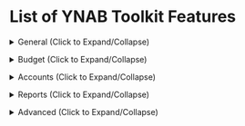 <!-- THIS FILE IS GENERATED THERE IS NO NEED TO ADD YOUR FEATURE TO THIS LIST -->

# List of YNAB Toolkit Features

<details><summary>General (Click to Expand/Collapse)</summary>

## Account Name Height

Makes the account names smaller so that you can see more of the account names and fit more on the screen.

## Add Copy Transactions to Activity Modals

Adds a button to copy transactions displayed in the various Activity Modals (Budget and Reports pages).

## Allow Resizing of Side Menu

Allows the Side Menu on the left to be resized. Resizing also allows longer account names to show up completely.

## Better scrollbars

Provides smaller and cleaner scrollbars across the application.

## Budget Quick Switch

Adds the list of budgets to the Open Budget dropdown so you don't have to navigate to the 'Open Budget' page to switch budgets.

## Collapsable Side Menu

Adds a button that can collapse the menu on the left so you can see more of your accounts or budget data.

## Colour Blind Mode

Changes colours like red, yellow and green in the interface to colours and shapes that are more easily distinguishable by colourblind people.

## Hide Account Balances

Allows you to hide account type totals and/or account balances.

## Hide Closed Accounts

This feature hides the closed accounts section in the side menu. View the account-options popup (click your e-mail) to show or hide the closed accounts.

## Hide Edit Account Button

Allows you to hide the edit account button to help prevent accidentally clicking on it.

## Hide Help (?) Button

This feature hides the blue help (?) button in the bottom right corner of the screen. View the account-options popup (click your e-mail) to show or hide the help button.

## Hide Referral Banner

YNAB shows a "Share YNAB, Get YNAB free" banner. If you'd rather not see this banner, you can turn this feature on to hide it.

## Interface Font

Select a font from the Google Fonts library or choose to use your system font.

## Localization of YNAB

Localization of interface.

## Navigation Tabs Height

Makes the navigation tabs (Budget, Reports, etc) smaller, and with less padding, so that you can see more of the sidebar on the screen.

## POS-style currency entry mode

Allow entry of currency values without decimal separators (as done in real-life on POS terminals). For example, entering a figure of "500" will expand to "5.00". Values containing decimal separator of current account are left unmodified (e.g. "50.00" will stay "50.00"). As a shorthand, values ending with "-" will be expanded to full monetary unit (e.g. "50-" will result in "50.00"). Math operations are supported as well (e.g. "50\*5" becomes "2.50").

## Printing Improvements

Changes print styles so budget and account sections can be easily printed. Due to the number of columns, the account section should be printed using landscape orientation.

## Privacy Mode

Obscures dollar amounts everywhere until hovered. In toggle mode, a lock icon will appear to the right of your budget name in the top left corner of YNAB. Click to enable or disable privacy mode.

## Show Import Notifications in Navigation Sidebar

Underline account names in the navigation sidebar that have transactions to be imported. Hovering the mouse over the account name will display the number of transactions to be imported.

## Square Negative Mode

Changes the round borders on all negative numbers to square. Helps them become more of an eyesore so you want to get rid of them!

## Toolkit Reports

Adds Toolkit Reports to the sidebar. Current reports include: Net Worth, Spending By Category/Payee, and Income vs Expense</details>

<details><summary>Budget (Click to Expand/Collapse)</summary>

## Add "Enter" Shortcut to the Move Popup

Pressing Enter in the Move Popup acts like clicking the OK button, instead of losing focus or doing nothing.

## Add Goals Indication

Add indicators for subcategories with goals. Types: (M)onthly goal, target by (D)ate goal, (T)arget without date, and (U)pcoming transactions.

## Add Pacing to the Budget

Add a column for 'pacing' which shows you how much money you've spent based on how far you are through the month. Note that clicking on the pacing value will toggle emphasis, allowing you to selectively enable the feature per category.

## Allow Markdown in Notes

Adds Markdown parsing to notes, allowing support for links, bullet points, and other formatting tools. Learn how to use Markdown [here](https://www.markdownguide.org/cheat-sheet).

## Allow Resizing of Inspector

Adds a button to the Budget Toolbar that allows resizing the Budget Inspector to predetermined widths of 33% (YNAB default), 25%, 20%, 15%, or 0%. Note that smaller values maybe not be suitable on small screens.

## Budget Rows Progress Bars

Add progress bars and a vertical bar that shows how far you are through the month to category rows.

## Category Solo Mode and Toggle Master Categories

Keeps only the selected category open collapsing all others and adds a button to the Budget Toolbar to open or close all master categories at once.

## Credit Card Emoji

Adds a credit card emoji 💳 to the "Credit Card Payments" category.

## Current Month Indicator

Changes the header bar's background color to a lighter blue when viewing the current month to better differentiate between months.

## Date Of Money

Hover the mouse over Age of Money to display the date of the income.
For example, on 11th January with Age of Money = 10, Date of Money would be 1st January.

## Days Of Buffering Metric - Date

Hover the mouse over Days of Buffering to display the equivalent Date for Days of Buffering.
For example, on 1st January with Days of Buffering = 10, Date of Buffering would be 11th January.

## Days of Buffering History Lookup

How old transactions should be used for average daily outflow calculation.

## Days of Buffering Metric

This calculation shows how long your money would likely last if you never earned another cent based on your average spending. We know that no month is 'average' but this should give you some idea of how much of a buffer you have. Equal to budget accounts total divided by the average daily outflow. That comes from sum of all outflow transactions from on budget accounts only divided by the age of budget in days. You can also change the number of days taken into account by this metric with the 'Days of Buffering History Lookup' setting.

## Display Target Goal Amount And Overbudget Warning

Adds a 'Goal' column which displays the target goal amount for every category with a goal, and a warning in red if you have budgeted beyond your goal.

## Display Total Monthly Goals

Adds a 'Total Monthly Goals' to the budget inspector, which displays the total amount of monthly funding goals.

## Enable Categories Filter

Enable textbox at budget page for categories filtering

## Goal Indicator Warning Color

Change the orange goal underfunded warning to blue, to better differentiate it from credit card overspending.

## Height of Budget Rows

Makes the budget rows skinnier than the default YNAB style so that you can fit more on the screen.

## Hide Age of Money Calculation

Hides the Age of Money calculation. Some users find it's not relevant or helpful for them, so they'd rather hide it. NOTE: YNAB will continue to run its Age of Money calculations, so the data will be up to date if you decide to show it again.

## Hide Total Available

Hides the "Total Available" section in the budget inspector.

## Highlight all Negative Category Balances Red

Ensure all negative balances are highlighted red instead of yellow, even with credit card spending.

## Income From Last Month

Show total of incoming transactions for last month in the header.

## Link to Inflows

Clicking on the "Total Inflows" section of the budget inspector will link to the inflow transactions for that month.

## Make the Categories Dropdown Larger

The Categories Dropdown that shows in the move money modal is quite small. Show more categories if the page real estate allows for it.

## Paid in Full Credit Card Assist

Highlights credit card category balances with a yellow warning if the balance of the category does not match the account balance. Adds a button to the Inspector to rectify the difference.

## Remove Zero and Negative Categories When Covering Over-Budgeting

Default YNAB behaviour is to show these categories when covering overbudgeting, but since they've got no money in them they won't help you. Let's clean up the menu.

## Seamless Budget Header

Remove the borders between selected month, funds and Age of Money in the budget header.

## Show Upcoming Transaction Total

Adds the total of upcoming transactions alongside activity for each category.

## Spending Goal

Allows the monthly funding goal to be set as a max spending goal for each category.

## Stealing From Future Alert

Highlights "Budget Next Month" red when you've gone negative as some point in the future.

## Striped Budget Rows

Shows a light gray background on alternating category rows.

## To Be Budgeted Warning

Changes the 'To Be Budgeted' background color to yellow if there is unallocated money left to be budgeted.

## Unhighlight all Positive Category Balances

Removes the highlight colour from positive (or zero) category balances and colours positive balances green instead.

## Warn When Clicking a Quick Budget Option

When this feature is activated, there will be a warning if you have already budgeted something.

## Warn When Target Balance is Not Reached

Will highlight balances of categories with Target Balances that have not yet been met.

## Width of Category Popup

Makes the screen that pops up when you click on activity from a budget category wider so you can see more details of the transactions listed.

## Width of Monthly Notes Popup

Makes the screen that pops up when you click on 'Enter a note...' below the month name wider so you can add more text.</details>

<details><summary>Accounts (Click to Expand/Collapse)</summary>

## Add Auto-Distribute Button To Split Transactions

Allows you to distribute the remaining amount in a split transaction proportionally to sub-transactions

## Add Check Number Column

Adds the check number column to your account view.

## Add a Toggle Splits Button to the Account(s) toolbar

Clicking the Toggle Splits button shows or hides all sub-transactions within all split transactions.

## Auto Adjust Split Transactions

When entering split transactions, each additional split will be auto-filled with the current remaining amount.

## Automatically Enable Running Balance

Enables YNAB's native "Running Balance" by default for each account register.

## Automatically Mark Transaction as Cleared

Automatically mark transaction as cleared when you enter it manually.

## Bottom Notification Bar

Move the notification bar to the bottom as an overlay. This prevents the transactions from "jumping around."

## Bulk Manage Payees

Adds an option to the transaction edit drop-down menu to manage payees for the current selection.

## Change Behaviour of Enter Key When Adding Transactions

When you press enter while adding transactions, the default behaviour is 'Save and add another'. This option changes it to just 'Save'.

## Change Behaviour of Enter Key on the Memo field When Adding or Editing Transactions

When you press enter on the memo field while adding or editing a transaction, the default behaviour is 'Save' or 'Save and add another'. This option changes it to move to the next field.

## Clear Selection

Adds an option to the transaction edit drop-down menu to clear the current selection.

## Confirm keyboard-initiated transaction cancelation

Displays a pop-up confirmation prompt when transaction row's "Cancel" action is triggered by keyboard press ("Enter"). This guards against inadvertent discarding of complex split transaction entries in keyboard driven entry workflows.

## Deselect Transactions on Save

Deselects all transactions after any transaction is saved.

## Easy Transaction Approval

Quickly approve scheduled or linked transactions by selecting the transaction(s) and pressing 'a' or 'enter' on your keyboard. Alternately, approve single scheduled or linked transactions by right clicking on the blue 'i' or link icon.

## Edit Multiple Flags at Once

Adds a button to the edit dialog which allows you to set the flag. If multiple transactions are selected, all transactions are updated.

## Emphasize Outflows

Make values in the outflow column red and put them in parenthesis.

## First Day of the Week in Calendar

Change the first day of the week when viewing the calendar.

## Height of Rows in Account Register

Change the height of transaction rows so more of them are displayed on the screen.

## Larger Clickable Area for Icons

Makes the uncleared, cleared and reconciled icons easier to select.

## Reconciled Text Colour

Makes the text on reconciled transactions appear in a more obvious colour of your choosing.

## Set Custom Flag Names (with Tooltips)

Adds the ability to set custom flag names. Tooltip for the flag name will only be visible when the cursor is hovered over the flag. _**Note**: Custom flag names are stored locally in the browser in which they are set and will **not** be carried over to other browsers/computers. Custom flag names will be lost if browser data is cleared._

## Show Available Category Balance on Hover

Adds the total available balance to the category tooltip on each row in the Accounts register.

## Show Menu When Right Clicking On Transaction

Right clicking on a transaction will show the contextual menu, allowing easy access to the Edit menu options.

## Show Spare Change

Imagine if you paid for all purchases in whole dollars. Shows a total of the spare change you would accumulate for the selected outflow transactions.

## Striped Transaction Rows

Shows a light gray background on every other transaction row.

## Swap cleared and flagged columns

Place the Cleared column on the left and the Flagged column on the right sides of an account screen.

## Toggle Scheduled and Reconciled Transaction Buttons

Easily show and hide scheduled and reconciled transactions with one click.</details>

<details><summary>Reports (Click to Expand/Collapse)</summary>

## Compact Income vs. Expense

Modifies styling of the Income vs. Expense report so it doesn't use too much white space on the page.

## Highlight Income vs Expense Row on Hover

Provides a highlight over the currently hovered row on the native YNAB Income vs Expense report.

## View Zero as Empty

If a cell is zero, replace it with an empty cell so it is easier to focus on non-zero cells. "Total" rows are not modified.</details>

<details><summary>Advanced (Click to Expand/Collapse)</summary>

## Disable Toolkit for YNAB

Turn all features on and off with a single switch.</details>

